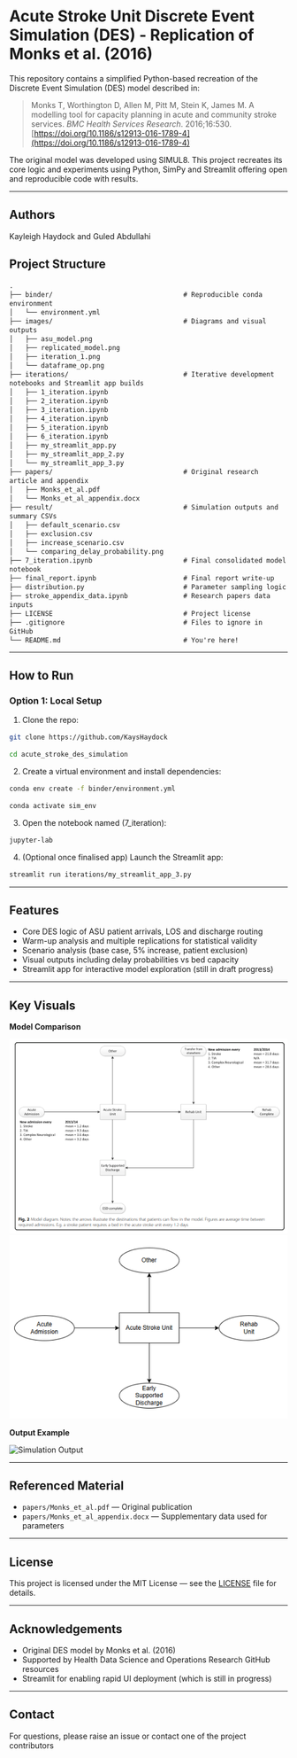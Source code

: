 # Acute Stroke Unit Discrete Event Simulation (DES) - Replication of Monks et al. (2016)

This repository contains a simplified Python-based recreation of the Discrete Event Simulation (DES) model described in:

> Monks T, Worthington D, Allen M, Pitt M, Stein K, James M. A modelling tool for capacity planning in acute and community stroke services. *BMC Health Services Research*. 2016;16:530. [https://doi.org/10.1186/s12913-016-1789-4](https://doi.org/10.1186/s12913-016-1789-4)

The original model was developed using SIMUL8. This project recreates its core logic and experiments using Python, SimPy and Streamlit offering open and reproducible code with results.

---
## Authors
Kayleigh Haydock and Guled Abdullahi


## Project Structure

```
.
├── binder/                                 # Reproducible conda environment
│   └── environment.yml
├── images/                                 # Diagrams and visual outputs
│   ├── asu_model.png
│   ├── replicated_model.png
│   ├── iteration_1.png
│   └── dataframe_op.png
├── iterations/                             # Iterative development notebooks and Streamlit app builds
│   ├── 1_iteration.ipynb
│   ├── 2_iteration.ipynb
│   ├── 3_iteration.ipynb
│   ├── 4_iteration.ipynb
│   ├── 5_iteration.ipynb
│   ├── 6_iteration.ipynb
│   ├── my_streamlit_app.py
│   ├── my_streamlit_app_2.py
│   └── my_streamlit_app_3.py
├── papers/                                 # Original research article and appendix
│   ├── Monks_et_al.pdf
│   └── Monks_et_al_appendix.docx
├── result/                                 # Simulation outputs and summary CSVs
│   ├── default_scenario.csv
│   ├── exclusion.csv
│   ├── increase_scenario.csv
│   └── comparing_delay_probability.png
├── 7_iteration.ipynb                       # Final consolidated model notebook
├── final_report.ipynb                      # Final report write-up
├── distribution.py                         # Parameter sampling logic
├── stroke_appendix_data.ipynb              # Research papers data inputs
├── LICENSE                                 # Project license
├── .gitignore                              # Files to ignore in GitHub
└── README.md                               # You're here!
```

---
## How to Run

### Option 1: Local Setup

1. Clone the repo:

```bash
git clone https://github.com/KaysHaydock
```
```bash
cd acute_stroke_des_simulation
```

2. Create a virtual environment and install dependencies:

```bash
conda env create -f binder/environment.yml
```
```bash
conda activate sim_env
```

3. Open the notebook named (7_iteration):

```bash
jupyter-lab
```

4. (Optional once finalised app) Launch the Streamlit app:

```bash
streamlit run iterations/my_streamlit_app_3.py
```

---

## Features

- Core DES logic of ASU patient arrivals, LOS and discharge routing
- Warm-up analysis and multiple replications for statistical validity
- Scenario analysis (base case, 5% increase, patient exclusion)
- Visual outputs including delay probabilities vs bed capacity
- Streamlit app for interactive model exploration (still in draft progress)

---

## Key Visuals

**Model Comparison**

![ASU Original](images/asu_model.png)
![Replicated Model](images/replicated_model.png)

**Output Example**

![Simulation Output](images/comparison_delay_probability.png)

---

## Referenced Material

- `papers/Monks_et_al.pdf` — Original publication
- `papers/Monks_et_al_appendix.docx` — Supplementary data used for parameters

---

## License

This project is licensed under the MIT License — see the [LICENSE](./LICENSE) file for details.

---

## Acknowledgements

- Original DES model by Monks et al. (2016)
- Supported by Health Data Science and Operations Research GitHub resources
- Streamlit for enabling rapid UI deployment (which is still in progress)

---
## Contact

For questions, please raise an issue or contact one of the project contributors